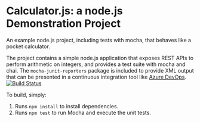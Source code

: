 Calculator.js: a node.js Demonstration Project
==============================================
An example node.js project, including tests with mocha, that behaves like
a pocket calculator.

The project contains a simple node.js application that exposes REST APIs
to perform arithmetic on integers, and provides a test suite with mocha
and chai.  The `mocha-junit-reporters` package is included to provide XML
output that can be presented in a continuous integration tool like
[Azure DevOps](https://azure.com/devops).
[![Build Status](https://dev.azure.com/phispl/Module4-Github/_apis/build/status/phispl.calculator?branchName=master)](https://dev.azure.com/phispl/Module4-Github/_build/latest?definitionId=5&branchName=master)

To build, simply:

1. Runs `npm install` to install dependencies.
2. Runs `npm test` to run Mocha and execute the unit tests.

